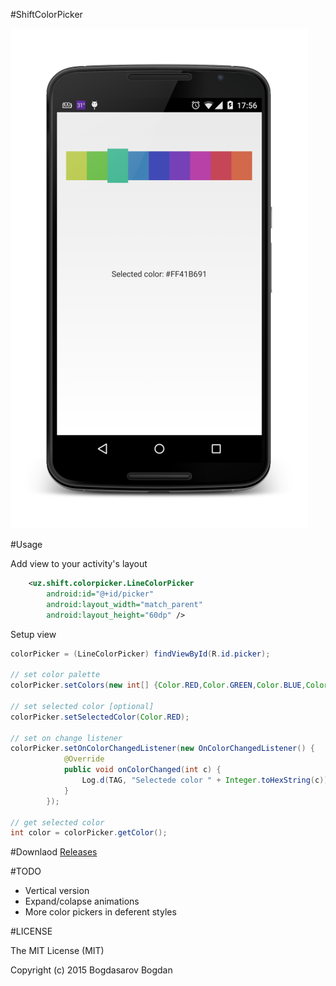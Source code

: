#ShiftColorPicker

![Alt text](/screenshot.png?raw=true)

#Usage

Add view to your activity's layout
```xml
    <uz.shift.colorpicker.LineColorPicker
        android:id="@+id/picker"
        android:layout_width="match_parent"
        android:layout_height="60dp" />
```

Setup view
```java
colorPicker = (LineColorPicker) findViewById(R.id.picker);

// set color palette
colorPicker.setColors(new int[] {Color.RED,Color.GREEN,Color.BLUE,Color.YELLOW});

// set selected color [optional]
colorPicker.setSelectedColor(Color.RED);

// set on change listener
colorPicker.setOnColorChangedListener(new OnColorChangedListener() {
			@Override
			public void onColorChanged(int c) {
				Log.d(TAG, "Selectede color " + Integer.toHexString(c));
			}
		});

// get selected color
int color = colorPicker.getColor();
```

#Downlaod
[Releases](https://github.com/DASAR/ShiftColorPicker/releases)

#TODO
* Vertical version
* Expand/colapse animations
* More color pickers in deferent styles

#LICENSE

The MIT License (MIT)

Copyright (c) 2015 Bogdasarov Bogdan
